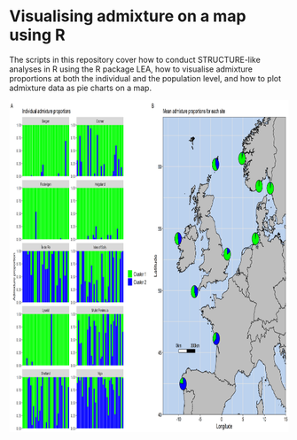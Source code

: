 # Visualising admixture on a map using R
The scripts in this repository cover how to conduct STRUCTURE-like analyses in R using the R package LEA, how to visualise admixture proportions at both the individual and the population level, and how to plot admixture data as pie charts on a map. 

<img src="images/3.Admixture_bar_map.png" width="1000" height="600" >
